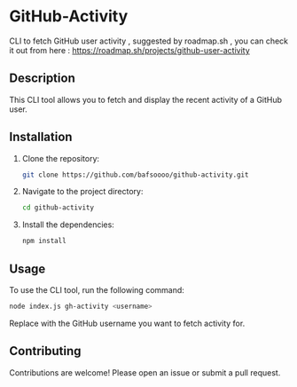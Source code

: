 # GitHub-Activity

CLI to fetch GitHub user activity , suggested by roadmap.sh , you can check it out from here : https://roadmap.sh/projects/github-user-activity

## Description

This CLI tool allows you to fetch and display the recent activity of a GitHub user.

## Installation

1. Clone the repository:
    ```sh
    git clone https://github.com/bafsoooo/github-activity.git
    ```
2. Navigate to the project directory:
    ```sh
    cd github-activity
    ```
3. Install the dependencies:
    ```sh
    npm install
    ```

## Usage

To use the CLI tool, run the following command:

```sh
node index.js gh-activity <username>
```

Replace <username> with the GitHub username you want to fetch activity for.
## Contributing

Contributions are welcome! Please open an issue or submit a pull request.
